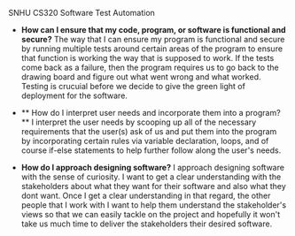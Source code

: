SNHU CS320 Software Test Automation
- **How can I ensure that my code, program, or software is functional and secure?**
The way that I can ensure my program is functional and secure by running multiple tests around certain areas of the program
to ensure that function is working the way that is supposed to work. If the tests come back as a failure, then the program requires
us to go back to the drawing board and figure out what went wrong and what worked. Testing is crucuial before we decide to
give the green light of deployment for the software.

- ** How do I interpret user needs and incorporate them into a program?**
I interpret the user needs by scooping up all of the necessary requirements that the user(s) ask of us and put them into the
program by incorporating certain rules via variable declaration, loops, and of course if-else statements to help further
follow along the user's needs.

- **How do I approach designing software?**
I approach designing software with the sense of curiosity. I want to get a clear understanding with the stakeholders about what they
want for their software and also what they dont want. Once I get a clear understanding in that regard, the other people that I work
with I want to help them understand the stakeholder's views so that we can easily tackle on the project and hopefully it won't
take us much time to deliver the stakeholders their desired software.
